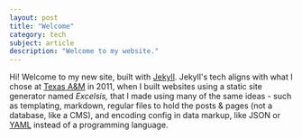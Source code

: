 ```yaml
---
layout: post
title: "Welcome"
category: tech
subject: article
description: "Welcome to my website."
---
```


Hi! Welcome to my new site, built with [Jekyll]({{site.baseurl}}tech/jekyll.html).
Jekyll's tech aligns with what I chose at
[Texas A&M]({{site.baseurl}}clients/tamu.html)
in 2011, when I built websites using a static site generator named _Excelsis,_
that I made using many of the same ideas - such as templating, markdown,
regular files to hold the posts & pages
(not a database, like a CMS), and
encoding config in data markup, like JSON or [YAML]({{site.baseurl}}tech/yaml.html)
instead of a programming language.
